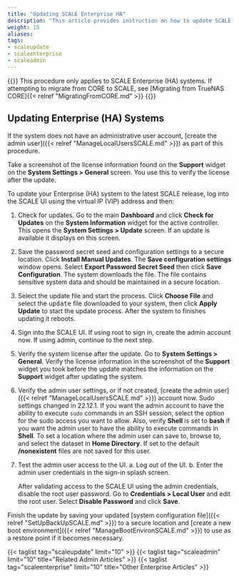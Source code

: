 ```yaml
---
title: "Updating SCALE Enterprise HA"
description: "This article provides instruction on how to update SCALE Enterprise (HA) to a new release."
weight: 15
aliases:
tags:
- scaleupdate
- scaleenterprise
- scaleadmin
---
```


{{<enterprise>}}
This procedure only applies to SCALE Enterprise (HA) systems.
If attempting to migrate from CORE to SCALE, see [Migrating from TrueNAS CORE]{{< relref "MigratingFromCORE.md" >}}
{{</enterprise>}}

## Updating Enterprise (HA) Systems
If the system does not have an administrative user account, [create the admin user]({{< relref "ManageLocalUsersSCALE.md" >}}) as part of this procedure.

Take a screenshot of the license information found on the **Support** widget on the **System Settings > General** screen. You use this to verify the license after the update.

To update your Enterprise (HA) system to the latest SCALE release, log into the SCALE UI using the virtual IP (VIP) address and then:

1. Check for updates. Go to the main **Dashboard** and click **Check for Updates** on the **System Information** widget for the active controller. 
   This opens the **System Settings > Update** screen. If an update is available it displays on this screen.

2. Save the password secret seed and configuration settings to a secure location. Click **Install Manual Updates**. The **Save configuration settings** window opens. 
   Select **Export Password Secret Seed** then click **Save Configuration**. The system downloads the file. The file contains sensitive system data and should be maintained in a secure location.

3. Select the update file and start the process. 
   Click **Choose File** and select the <kbd>update</kbd> file downloaded to your system, then click **Apply Update** to start the update process.
   After the system to finishes updating it reboots.

4. Sign into the SCALE UI. If using root to sign in, create the admin account now.
   If using admin, continue to the next step.

5. Verify the system license after the update. Go to **System Settings > General**.
   Verify the license information in the screenshot of the **Support** widget you took before the update matches the information on the **Support** widget after updating the system.  

6. Verify the admin user settings, or if not created, [create the admin user]({{< relref "ManageLocalUsersSCALE.md" >}}) account now. 
   Sudo settings changed in 22.12.1. If you want the admin account to have the ability to execute `sudo` commands in an SSH session, select the option for the sudo access you want to allow. 
   Also, verify **Shell** is set to **bash** if you want the admin user to have the ability to execute commands in **Shell**.
   To set a location where the admin user can save to, browse to, and select the dataset in **Home Directory**. If set to the default **/nonexistent** files are not saved for this user.

7. Test the admin user access to the UI.
   a. Log out of the UI.
   b. Enter the admin user credentials in the sign-in splash screen.
   
   After validating access to the SCALE UI using the admin credentials, disable the root user password.
   Go to **Credentials > Local User** and edit the root user. Select **Disable Password** and click **Save**.

Finish the update by saving your updated [system configuration file]({{< relref "SetUpBackUpSCALE.md" >}}) to a secure location and [create a new boot environment]({{< relref "ManageBootEnvironSCALE.md" >}}) to use as a restore point if it becomes necessary.

{{< taglist tag="scaleupdate" limit="10" >}}
{{< taglist tag="scaleadmin" limit="10" title="Related Admin Articles" >}}
{{< taglist tag="scaleenterprise" limit="10" title="Other Enterprise Articles" >}}
